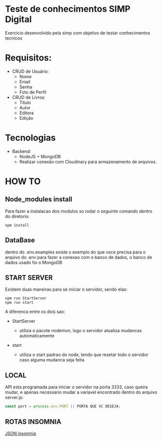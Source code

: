 # Teste de conhecimentos SIMP Digital

Exercicio desenvolvido pela simp com objetivo de testar conhecimentos tecnicos

# Requisitos:

- CRUD de Usuário:
  - Nome
  - Email
  - Senha
  - Foto de Perfil
- CRUD de Livros:
  - Título
  - Autor
  - Editora
  - Edição

# Tecnologias

- Backend:
  - NodeJS + MongoDB
  - Realizar conexão com Cloudinary para armazenamento de arquivos.

# HOW TO

## Node_modules install

Para fazer a instalacao dos modulos so rodar o seguinte comando dentro do diretorio:

```
npm install
```

## DataBase

dentro do .env.examples existe o exemplo do que voce precisa para o arquivo do .env para fazer a conexao com o banco de dados, o banco de dados usado foi o MongoDB

## START SERVER

Existem duas maneiras para se iniciar o servidor, sendo elas:

```
npm run StartServer
npm run start
```

A diferenca entre os dois sao:

- StartServer

  - utiliza o pacote nodemon, logo o servidor atualiza mudancas automaticamente

- start
  - utiliza o start padrao do node, tendo que resetar todo o servidor caso alguma mudanca seja feita

## LOCAL

API esta programada para iniciar o servidor na porta 3333, caso queira mudar, e apenas necessario mudar a variavel encontrado dentro do arquivo server.js:

```javascript
const port = process.env.PORT || PORTA QUE VC DESEJA;
```

## ROTAS INSOMNIA

[JSON insomnia](https://deepbag.github.io/teste_conhecimentos_simp/simp_routes.json)
